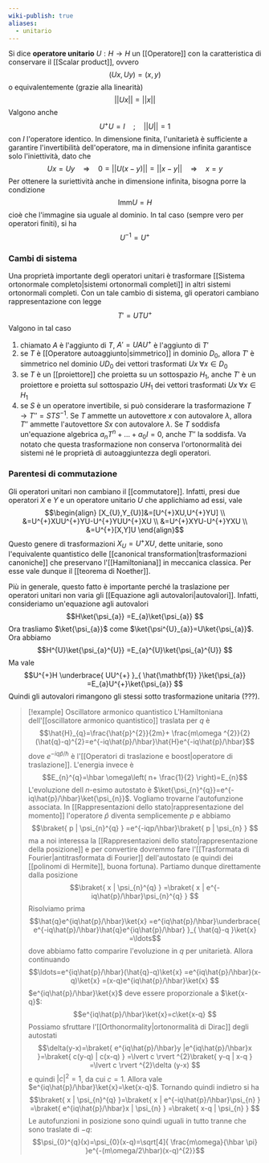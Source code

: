 ```yaml
---
wiki-publish: true
aliases:
  - unitario
---
```

Si dice **operatore unitario** $U:H \rightarrow H$ un [[Operatore]] con la caratteristica di conservare il [[Scalar product]], ovvero
$$(Ux,Uy)=(x,y)$$
o equivalentemente (grazie alla linearità)
$$||Ux||=||x||$$
Valgono anche
$$U^{+}U=I\quad;\quad||U||=1$$
con $I$ l'operatore identico. In dimensione finita, l'unitarietà è sufficiente a garantire l'invertibilità dell'operatore, ma in dimensione infinita garantisce solo l'iniettività, dato che
$$Ux=Uy \quad \Rightarrow \quad 0=||U(x-y)||=||x-y|| \quad \Rightarrow \quad x=y$$
Per ottenere la suriettività anche in dimensione infinita, bisogna porre la condizione
$$\text{Imm}U=H$$
cioè che l'immagine sia uguale al dominio. In tal caso (sempre vero per operatori finiti), si ha
$$U^{-1}=U^{+}$$
### Cambi di sistema
Una proprietà importante degli operatori unitari è trasformare [[Sistema ortonormale completo|sistemi ortonormali completi]] in altri sistemi ortonormali completi. Con un tale cambio di sistema, gli operatori cambiano rappresentazione con legge
$$T'=UTU^{+}$$
Valgono in tal caso
1. chiamato $A$ è l'aggiunto di $T$, $A'=UAU^{+}$ è l'aggiunto di $T'$
2. se $T$ è [[Operatore autoaggiunto|simmetrico]] in dominio $D_{0}$, allora $T'$ è simmetrico nel dominio $UD_{0}$ dei vettori trasformati $Ux\;\forall x\in D_{0}$
3. se $T$ è un [[proiettore]] che proietta su un sottospazio $H_{1}$, anche $T'$ è un proiettore e proietta sul sottospazio $UH_{1}$ dei vettori trasformati $Ux\;\forall x\in H_{1}$
4. se $S$ è un operatore invertibile, si può considerare la trasformazione $T \rightarrow T''=STS^{-1}$. Se $T$ ammette un autovettore $x$ con autovalore $\lambda$, allora $T''$ ammette l'autovettore $Sx$ con autovalore $\lambda$. Se $T$ soddisfa un'equazione algebrica $a_{n}T^{n}+\ldots+a_{0}I=0$, anche $T''$ la soddisfa. Va notato che questa trasformazione non conserva l'ortonormalità dei sistemi né le proprietà di autoaggiuntezza degli operatori.
### Parentesi di commutazione
Gli operatori unitari non cambiano il [[commutatore]]. Infatti, presi due operatori $X$ e $Y$ e un operatore unitario $U$ che applichiamo ad essi, vale
$$\begin{align}
[X_{U},Y_{U}]&=[U^{+}XU,U^{+}YU] \\
&=U^{+}XUU^{+}YU-U^{+}YUU^{+}XU \\
&=U^{+}XYU-U^{+}YXU \\
&=U^{+}[X,Y]U
\end{align}$$
Questo genere di trasformazioni $X_{U}=U^{+}XU$, dette unitarie, sono l'equivalente quantistico delle [[canonical transformation|trasformazioni canoniche]] che preservano l'[[Hamiltoniana]] in meccanica classica. Per esse vale dunque il [[teorema di Noether]].

Più in generale, questo fatto è importante perché la traslazione per operatori unitari non varia gli [[Equazione agli autovalori|autovalori]]. Infatti, consideriamo un'equazione agli autovalori
$$H\ket{\psi_{a}} =E_{a}\ket{\psi_{a}} $$
Ora trasliamo $\ket{\psi_{a}}$ come $\ket{\psi^{U}_{a}}=U\ket{\psi_{a}}$. Ora abbiamo
$$H^{U}\ket{\psi_{a}^{U}} =E_{a}^{U}\ket{\psi_{a}^{U}} $$
Ma vale
$$U^{+}H \underbrace{ UU^{+} }_{ \hat{\mathbf{1}} }\ket{\psi_{a}} =E_{a}U^{+}\ket{\psi_{a}} $$
Quindi gli autovalori rimangono gli stessi sotto trasformazione unitaria (???).

> [!example] Oscillatore armonico quantistico
> L'Hamiltoniana dell'[[oscillatore armonico quantistico]] traslata per $q$ è
> $$\hat{H}_{q}=\frac{\hat{p}^{2}}{2m}+ \frac{m\omega ^{2}}{2}(\hat{q}-q)^{2}=e^{-iq\hat{p}/\hbar}\hat{H}e^{-iq\hat{p}/\hbar}$$
> dove $e^{-iq \hat{p}/\hbar}$ è l'[[Operatori di traslazione e boost|operatore di traslazione]]. L'energia invece è
> $$E_{n}^{q}=\hbar \omega\left( n+ \frac{1}{2} \right)=E_{n}$$
> L'evoluzione dell $n$-esimo autostato è $\ket{\psi_{n}^{q}}=e^{-iq\hat{p}/\hbar}\ket{\psi_{n}}$. Vogliamo trovarne l'autofunzione associata. In [[Rappresentazioni dello stato|rappresentazione del momento]] l'operatore $\hat{p}$ diventa semplicemente $p$ e abbiamo
> $$\braket{ p | \psi_{n}^{q} } =e^{-iqp/\hbar}\braket{ p | \psi_{n} } $$
> ma a noi interessa la [[Rappresentazioni dello stato|rappresentazione della posizione]] e per convertire dovremmo fare l'[[Trasformata di Fourier|antitrasformata di Fourier]] dell'autostato (e quindi dei [[polinomi di Hermite]], buona fortuna). Partiamo dunque direttamente dalla posizione
> $$\braket{ x | \psi_{n}^{q} } =\braket{ x | e^{-iq\hat{p}/\hbar}\psi_{n}^{q} } $$
> Risolviamo prima
> $$\hat{q}e^{iq\hat{p}/\hbar}\ket{x} =e^{iq\hat{p}/\hbar}\underbrace{ e^{-iq\hat{p}/\hbar}\hat{q}e^{iq\hat{p}/\hbar} }_{ \hat{q}-q }\ket{x} =\ldots$$
> dove abbiamo fatto comparire l'evoluzione in $q$ per unitarietà. Allora continuando
> $$\ldots=e^{iq\hat{p}/\hbar}(\hat{q}-q)\ket{x} =e^{iq\hat{p}/\hbar}(x-q)\ket{x} =(x-q)e^{iq\hat{p}/\hbar}\ket{x} $$
> $e^{iq\hat{p}/\hbar}\ket{x}$ deve essere proporzionale a $\ket{x-q}$:
> $$e^{iq\hat{p}/\hbar}\ket{x}=c\ket{x-q} $$
> Possiamo sfruttare l'[[Orthonormality|ortonormalità di Dirac]] degli autostati
> $$\delta(y-x)=\braket{ e^{iq\hat{p}/\hbar}y |e^{iq\hat{p}/\hbar}x  }=\braket{ c(y-q) | c(x-q) } =\lvert c \rvert ^{2}\braket{ y-q | x-q } =\lvert c \rvert ^{2}\delta (y-x) $$
> e quindi $\lvert c \rvert^{2}=1$, da cui $c=1$. Allora vale $e^{iq\hat{p}/\hbar}\ket{x}=\ket{x-q}$. Tornando quindi indietro si ha
> $$\braket{ x | \psi_{n}^{q} }=\braket{ x | e^{-iq\hat{p}/\hbar}\psi_{n} }  =\braket{ e^{iq\hat{p}/\hbar}x | \psi_{n} } =\braket{ x-q | \psi_{n} } $$
> Le autofunzioni in posizione sono quindi uguali in tutto tranne che sono traslate di $-q$:
> $$\psi_{0}^{q}(x)=\psi_{0}(x-q)=\sqrt[4]{ \frac{m\omega}{\hbar \pi} }e^{-(m\omega/2\hbar)(x-q)^{2}}$$
